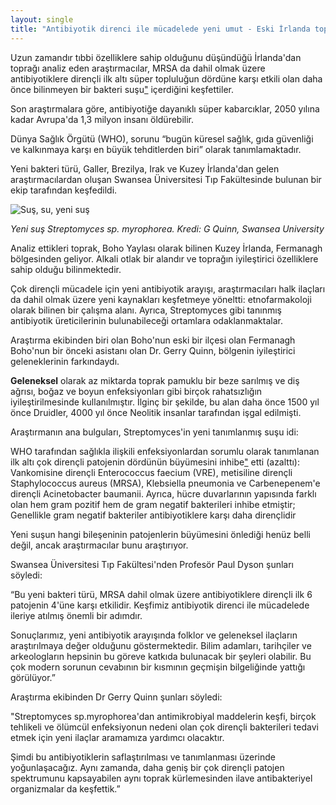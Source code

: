 ```yaml
---
layout: single
title: "Antibiyotik direnci ile mücadelede yeni umut - Eski İrlanda topraklarında bulunan bakteriler, süper böceklerin büyümesini durduruyor"
---
```

Uzun zamandır tıbbi özelliklere sahip olduğunu düşündüğü İrlanda'dan toprağı analiz eden araştırmacılar, MRSA da dahil olmak üzere antibiyotiklere dirençli ilk altı süper topluluğun dördüne karşı etkili olan daha önce bilinmeyen bir bakteri suşu["](https://tr.wiktionary.org/wiki/su%C5%9F) içerdiğini keşfettiler.

Son araştırmalara göre, antibiyotiğe dayanıklı süper kabarcıklar, 2050 yılına kadar Avrupa'da 1,3 milyon insanı öldürebilir.

Dünya Sağlık Örgütü (WHO), sorunu “bugün küresel sağlık, gıda güvenliği ve kalkınmaya karşı en büyük tehditlerden biri” olarak tanımlamaktadır.

Yeni bakteri türü, Galler, Brezilya, Irak ve Kuzey İrlanda'dan gelen araştırmacılardan oluşan Swansea Üniversitesi Tıp Fakültesinde bulunan bir ekip tarafından keşfedildi.

<script async src="//pagead2.googlesyndication.com/pagead/js/adsbygoogle.js"></script>
<ins class="adsbygoogle"
     style="display:block; text-align:center;"
     data-ad-layout="in-article"
     data-ad-format="fluid"
     data-ad-client="ca-pub-7868661326160958"
     data-ad-slot="3072558811"></ins>
<script>
     (adsbygoogle = window.adsbygoogle || []).push({});
</script>

![Suş, su, yeni suş](https://www.sciencedaily.com/images/2018/12/181227111427_1_540x360.jpg)

*Yeni suş Streptomyces sp. myrophorea. Kredi: G Quinn, Swansea University*

Analiz ettikleri toprak, Boho Yaylası olarak bilinen Kuzey İrlanda, Fermanagh bölgesinden geliyor. Alkali otlak bir alandır ve toprağın iyileştirici özelliklere sahip olduğu bilinmektedir.

Çok dirençli mücadele için yeni antibiyotik arayışı, araştırmacıları halk ilaçları da dahil olmak üzere yeni kaynakları keşfetmeye yöneltti: etnofarmakoloji olarak bilinen bir çalışma alanı. Ayrıca, Streptomyces gibi tanınmış antibiyotik üreticilerinin bulunabileceği ortamlara odaklanmaktalar.

Araştırma ekibinden biri olan Boho'nun eski bir ilçesi olan Fermanagh Boho'nun bir önceki asistanı olan Dr. Gerry Quinn, bölgenin iyileştirici geleneklerinin farkındaydı.

**Geleneksel** olarak az miktarda toprak pamuklu bir beze sarılmış ve diş ağrısı, boğaz ve boyun enfeksiyonları gibi birçok rahatsızlığın iyileştirilmesinde kullanılmıştır. İlginç bir şekilde, bu alan daha önce 1500 yıl önce Druidler, 4000 yıl önce Neolitik insanlar tarafından işgal edilmişti.

Araştırmanın ana bulguları, Streptomyces'in yeni tanımlanmış suşu idi:

WHO tarafından sağlıkla ilişkili enfeksiyonlardan sorumlu olarak tanımlanan ilk altı çok dirençli patojenin dördünün büyümesini inhibe["](https://tr.wiktionary.org/wiki/inhibe) etti (azalttı): Vankomisine dirençli Enterococcus faecium (VRE), metisiline dirençli Staphylococcus aureus (MRSA), Klebsiella pneumonia ve Carbenepenem'e dirençli Acinetobacter baumanii.
Ayrıca, hücre duvarlarının yapısında farklı olan hem gram pozitif hem de gram negatif bakterileri inhibe etmiştir; Genellikle gram negatif bakteriler antibiyotiklere karşı daha dirençlidir

<script async src="//pagead2.googlesyndication.com/pagead/js/adsbygoogle.js"></script>
<ins class="adsbygoogle"
     style="display:block; text-align:center;"
     data-ad-layout="in-article"
     data-ad-format="fluid"
     data-ad-client="ca-pub-7868661326160958"
     data-ad-slot="3072558811"></ins>
<script>
     (adsbygoogle = window.adsbygoogle || []).push({});
</script>

Yeni suşun hangi bileşeninin patojenlerin büyümesini önlediği henüz belli değil, ancak araştırmacılar bunu araştırıyor.

Swansea Üniversitesi Tıp Fakültesi'nden Profesör Paul Dyson şunları söyledi:

“Bu yeni bakteri türü, MRSA dahil olmak üzere antibiyotiklere dirençli ilk 6 patojenin 4'üne karşı etkilidir. Keşfimiz antibiyotik direnci ile mücadelede ileriye atılmış önemli bir adımdır.

Sonuçlarımız, yeni antibiyotik arayışında folklor ve geleneksel ilaçların araştırılmaya değer olduğunu göstermektedir. Bilim adamları, tarihçiler ve arkeologların hepsinin bu göreve katkıda bulunacak bir şeyleri olabilir. Bu çok modern sorunun cevabının bir kısmının geçmişin bilgeliğinde yattığı görülüyor.”

Araştırma ekibinden Dr Gerry Quinn şunları söyledi:

"Streptomyces sp.myrophorea'dan antimikrobiyal maddelerin keşfi, birçok tehlikeli ve ölümcül enfeksiyonun nedeni olan çok dirençli bakterileri tedavi etmek için yeni ilaçlar aramamıza yardımcı olacaktır.

Şimdi bu antibiyotiklerin saflaştırılması ve tanımlanması üzerinde yoğunlaşacağız. Aynı zamanda, daha geniş bir çok dirençli patojen spektrumunu kapsayabilen aynı toprak kürlemesinden ilave antibakteriyel organizmalar da keşfettik.”
